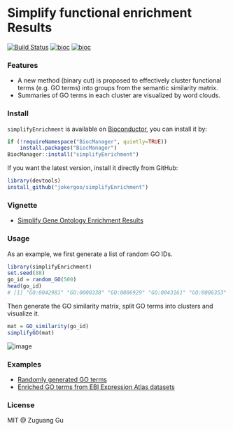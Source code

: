 # Simplify functional enrichment Results

[![Build Status](https://travis-ci.org/jokergoo/simplifyEnrichment.svg)](https://travis-ci.org/jokergoo/simplifyEnrichment)
[![bioc](http://www.bioconductor.org/shields/downloads/devel/simplifyEnrichment.svg)](https://bioconductor.org/packages/stats/bioc/simplifyEnrichment/) 
[![bioc](http://www.bioconductor.org/shields/years-in-bioc/simplifyEnrichment.svg)](http://bioconductor.org/packages/devel/bioc/html/simplifyEnrichment.html)

### Features

- A new method (binary cut) is proposed to effectively cluster functional terms (e.g. GO terms) into groups from the semantic similarity matrix.
- Summaries of GO terms in each cluster are visualized by word clouds.


### Install

`simplifyEnrichment` is available on [Bioconductor](http://www.bioconductor.org/packages/devel/bioc/html/simplifyEnrichment.html), you can install it by:

```r
if (!requireNamespace("BiocManager", quietly=TRUE))
    install.packages("BiocManager")
BiocManager::install("simplifyEnrichment")
```

If you want the latest version, install it directly from GitHub:

```r
library(devtools)
install_github("jokergoo/simplifyEnrichment")
```

### Vignette

- [Simplify Gene Ontology Enrichment Results](https://jokergoo.github.io/simplifyEnrichment/articles/simplifyGO.html)

### Usage

As an example, we first generate a list of random GO IDs.

```r
library(simplifyEnrichment)
set.seed(88)
go_id = random_GO(500)
head(go_id)
# [1] "GO:0042981" "GO:0000338" "GO:0006929" "GO:0043161" "GO:0006353" "GO:0046101"
```

Then generate the GO similarity matrix, split GO terms into clusters and visualize it.

```r
mat = GO_similarity(go_id)
simplifyGO(mat)
```

![image](https://user-images.githubusercontent.com/449218/81970861-78eae000-9620-11ea-9ea2-c9d51d36ff4c.png)

### Examples

- [Randomly generated GO terms](https://jokergoo.github.io/simplifyGO_figures/random_BP.html)
- [Enriched GO terms from EBI Expression Atlas datasets](https://jokergoo.github.io/simplifyGO_figures/EBI_Expression_Atlas.html)

### License

MIT @ Zuguang Gu
